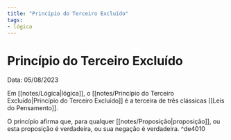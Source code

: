 ```yaml
---
title: "Princípio do Terceiro Excluído"
tags:
- lógica
---
```

# Princípio do Terceiro Excluído

Data: 05/08/2023

Em [[notes/Lógica|lógica]], o [[notes/Princípio do Terceiro Excluído|Princípio do Terceiro Excluído]] é a terceira de três clássicas [[Leis do Pensamento]].

O princípio afirma que, para qualquer [[notes/Proposição|proposição]], ou esta proposição é verdadeira, ou sua negação é verdadeira. ^de4010